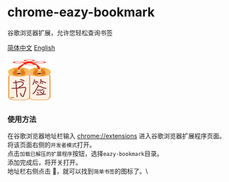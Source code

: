 # chrome-eazy-bookmark

谷歌浏览器扩展，允许您轻松查询书签

[简体中文](/README.md) [English](/README.EN.md)

<img  src="/eazy-bookmark/img/logo.png" width = "100" height = "100"  />

### 使用方法

在谷歌浏览器地址栏输入 <chrome://extensions> 进入谷歌浏览器扩展程序页面。\
将该页面右侧的`开发者模式`打开。\
点击`加载已解压的扩展程序`按钮，选择`eazy-bookmark`目录。\
添加完成后，将开关打开。\
地址栏右侧点击 🧩，就可以找到`简单书签`的图标了。\
